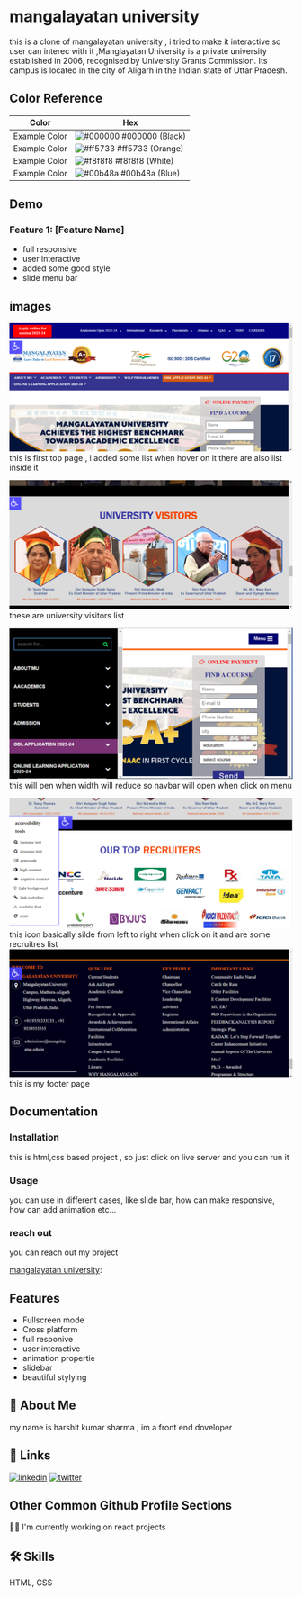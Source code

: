 

# mangalayatan university

this is a clone of mangalayatan university , i tried to make it interactive so user can interec with it ,Manglayatan University is a private university established in 2006, recognised by University Grants Commission. Its campus is located in the city of Aligarh in the Indian state of Uttar Pradesh. 

## Color Reference

| Color             | Hex                                                                |
| ----------------- | ------------------------------------------------------------------ |
| Example Color | ![#000000](https://via.placeholder.com/10/000000?text=+) #000000 (Black) |
| Example Color | ![#ff5733](https://via.placeholder.com/10/ff5733?text=+) #ff5733 (Orange) |
| Example Color | ![#f8f8f8](https://via.placeholder.com/10/f8f8f8?text=+) #f8f8f8 (White) |
| Example Color | ![#00b48a](https://via.placeholder.com/10/00b48a?text=+) #00b48a (Blue) |



## Demo

### Feature 1: [Feature Name]
- full responsive
- user interactive
- added some good style 
- slide menu bar 

## images
![Screenshot 1](./mupic/mu1.png)
this is first top page , i added some list when hover on it there are also list inside it

![Screenshot 1](./mupic/mu2.png)
these are university visitors list

![Screenshot 1](./mupic/mu3.png)
this will pen when width will reduce so navbar will open when click on menu 

![Screenshot 1](./mupic/mu4.png)
this icon basically silde from left to right when click on it 
and are some recruitres list
![Screenshot 1](./mupic/mu5.png)
this is my footer page

## Documentation

### Installation

this is html,css based project , so just click on live server and you can run it 

### Usage

you can use in different cases, like slide bar, how can make responsive, how can add animation etc...

### reach out

you can reach out my project 

[mangalayatan university](https://mangalayatanuniversityclone.netlify.app//): 



## Features


- Fullscreen mode
- Cross platform
- full responive
- user interactive
- animation propertie
- slidebar
- beautiful stylying


## 🚀 About Me
my name is harshit kumar sharma , im a front end doveloper


## 🔗 Links

[![linkedin](https://img.shields.io/badge/linkedin-0A66C2?style=for-the-badge&logo=linkedin&logoColor=white)](https://www.linkedin.com/in/harshit-sharma-552038236/)
[![twitter](https://img.shields.io/badge/twitter-1DA1F2?style=for-the-badge&logo=twitter&logoColor=white)](https://twitter.com/sharmaharshit26)


## Other Common Github Profile Sections
👩‍💻 I'm currently working on react projects




## 🛠 Skills
 HTML, CSS



